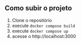 ## Como subir o projeto

1. Clone o repositório
2. execute `docker compose build`
3. execute `docker compose up`
4. acesse o http://localhost:3000
